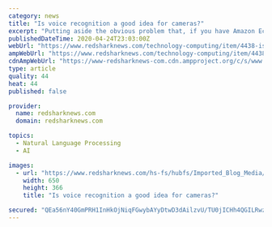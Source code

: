 ```yaml
---
category: news
title: "Is voice recognition a good idea for cameras?"
excerpt: "Putting aside the obvious problem that, if you have Amazon Echo software installed on your camera you’ll never be able to work with an actress called “Alexa”, are voice recognition menus in cameras a good idea? Like me, you might have been given an Amazon Echo over Christmas. And being of a geeky persuasion, I’ve spent an inordinate ..."
publishedDateTime: 2020-04-24T23:03:00Z
webUrl: "https://www.redsharknews.com/technology-computing/item/4438-is-voice-recognition-a-good-idea-for-cameras"
ampWebUrl: "https://www.redsharknews.com/technology-computing/item/4438-is-voice-recognition-a-good-idea-for-cameras?hs_amp=true"
cdnAmpWebUrl: "https://www-redsharknews-com.cdn.ampproject.org/c/s/www.redsharknews.com/technology-computing/item/4438-is-voice-recognition-a-good-idea-for-cameras?hs_amp=true"
type: article
quality: 44
heat: 44
published: false

provider:
  name: redsharknews.com
  domain: redsharknews.com

topics:
  - Natural Language Processing
  - AI

images:
  - url: "https://www.redsharknews.com/hs-fs/hubfs/Imported_Blog_Media/0d161c5ad5270c46efcfbba69988e02d-1.jpg?width=650&height=366&name=0d161c5ad5270c46efcfbba69988e02d-1.jpg"
    width: 650
    height: 366
    title: "Is voice recognition a good idea for cameras?"

secured: "QEa56nY40GmPRH1InHkOjNiqFGwybAYyDtwD3dAilzvU/TU0jICHh4QGILRwzP8F45Etaxc/f/TEDttyTTWdYc95Q0+YJpT87P25wCyRk3JFR0PyO7tnRoWY/Rik5wYQGp60v1FbgcoHsMDgEOpfoLAWPXt4XmLXg+r7vV1HWf4lwDqX7vxG1Df/Zrbd8GjLJTVGa4CHoQFs02aSKvXSQ9L5YpZwINwwacGqlh1HNf5brccziKQ31POXYCOVMhvx7qjh+VZJWU6fbJQOq8O1BZozdI5EnYLmNdNta+lagN5GohlYsvgZv2sqbzqB3t1E;SlXYFMKkz1GVW/B18HIk+A=="
---
```


